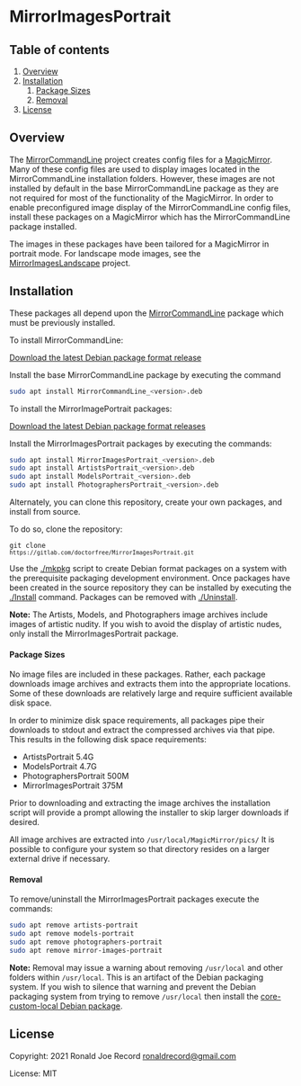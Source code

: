 # MirrorImagesPortrait

## Table of contents

1. [Overview](#overview)
1. [Installation](#installation)
	1. [Package Sizes](#package-sizes)
	1. [Removal](#removal)
1. [License](#license)

## Overview

The [MirrorCommandLine](https://gitlab.com/doctorfree/MirrorCommandLine) project
creates config files for a [MagicMirror](https://magicmirror.builders/). Many of
these config files are used to display images located in the MirrorCommandLine
installation folders. However, these images are not installed by default in the
base MirrorCommandLine package as they are not required for most of the
functionality of the MagicMirror. In order to enable preconfigured image display
of the MirrorCommandLine config files, install these packages on a MagicMirror
which has the MirrorCommandLine package installed.

The images in these packages have been tailored for a MagicMirror in portrait mode.
For landscape mode images, see the
[MirrorImagesLandscape](https://gitlab.com/doctorfree/MirrorImagesLandscape) project.

## Installation

These packages all depend upon the
[MirrorCommandLine](https://gitlab.com/doctorfree/MirrorCommandLine)
package which must be previously installed.

To install MirrorCommandLine:

[Download the latest Debian package format release](https://gitlab.com/doctorfree/MirrorCommandLine/-/releases)

Install the base MirrorCommandLine package by executing the command

```bash
sudo apt install MirrorCommandLine_<version>.deb
```

To install the MirrorImagePortrait packages:

[Download the latest Debian package format releases](https://gitlab.com/doctorfree/MirrorImagesPortrait/-/releases)

Install the MirrorImagesPortrait packages by executing the commands:

```bash
sudo apt install MirrorImagesPortrait_<version>.deb
sudo apt install ArtistsPortrait_<version>.deb
sudo apt install ModelsPortrait_<version>.deb
sudo apt install PhotographersPortrait_<version>.deb
```

Alternately, you can clone this repository, create your own packages, and
install from source.

To do so, clone the repository:

<code>git clone `https://gitlab.com/doctorfree/MirrorImagesPortrait.git`</code>

Use the [./mkpkg](mkpkg) script to create Debian format packages on a system with
the prerequisite packaging development environment. Once packages have been
created in the source repository they can be installed by executing the
[./Install](Install) command. Packages can be removed with [./Uninstall](Uninstall).

**Note:** The Artists, Models, and Photographers image archives include images
of artistic nudity. If you wish to avoid the display of artistic nudes, only
install the MirrorImagesPortrait package.

#### Package Sizes

No image files are included in these packages. Rather, each package downloads
image archives and extracts them into the appropriate locations. Some of these
downloads are relatively large and require sufficient available disk space.

In order to minimize disk space requirements, all packages pipe their downloads
to stdout and extract the compressed archives via that pipe. This results in the
following disk space requirements:

- ArtistsPortrait       5.4G
- ModelsPortrait        4.7G
- PhotographersPortrait 500M
- MirrorImagesPortrait  375M

Prior to downloading and extracting the image archives the installation script
will provide a prompt allowing the installer to skip larger downloads if desired.

All image archives are extracted into `/usr/local/MagicMirror/pics/`
It is possible to configure your system so that directory resides on a larger
external drive if necessary.

#### Removal

To remove/uninstall the MirrorImagesPortrait packages execute the commands:

```bash
sudo apt remove artists-portrait
sudo apt remove models-portrait
sudo apt remove photographers-portrait
sudo apt remove mirror-images-portrait
```

**Note:** Removal may issue a warning about removing `/usr/local` and other
folders within `/usr/local`. This is an artifact of the Debian packaging system.
If you wish to silence that warning and prevent the Debian packaging system from
trying to remove `/usr/local` then install the
[core-custom-local Debian package](https://gitlab.com/doctorfree/core-custom-local/-/releases).

## License

Copyright: 2021 Ronald Joe Record <ronaldrecord@gmail.com>

License: MIT
